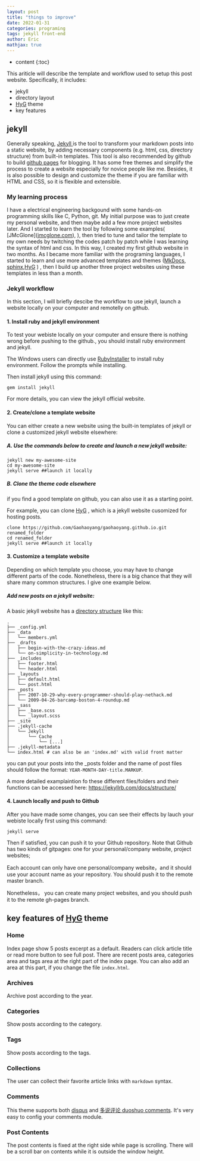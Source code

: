 ```yaml
---
layout: post
title: "things to improve"
date: 2022-01-31
categories: programing
tags: jekyll front-end 
author: Eric
mathjax: true
---
```

* content
{:toc}


This ariticle will describe the template and workflow used to setup this post website. Specifically, it includes:
- jekyll
- directory layout
- [HyG](https://gaohaoyang.github.io/) theme
- key features

## jekyll
Generally speaking, [Jekyll ](https://jekyllrb.com/)is the tool to transform your markdown posts into a static website, by adding necessary components (e.g. html, css, directory structure) from built-in templates. This tool is also recommended by github to build [github pages](https://pages.github.com/)  for blogging. It has some free themes and simplify the process to create a website especially for novice people like me.  Besides, it is also possible to design and customize the theme if you are familiar with HTML and CSS, so it is flexible and extensible.  

### My learning process
I have a electrical engineering backgound with some hands-on programming skills like C, Python, git.  My initial purpose was to just create my personal website,  and then maybe add a few more project websites later. And I started to learn the tool by following some examples( [JMcGlone]([jmcglone.com](http://jmcglone.com/ "jmcglone.com")),  ), then tried to tune and tailor the template to my own  needs by twitching the codes patch by patch while I was learning the syntax of html and css. In this way, I created my first github website in two months. As I became more familiar with the programing languages, I started to learn and use more advanced templates and themes ([MkDocs](https://www.mkdocs.org), [sphinx](https://www.sphinx-doc.org/en/master/),[HyG](https://gaohaoyang.github.io/) ) , then I build up another three project websites using these templates in less than a month. 

### Jekyll workflow

In this section, I will briefly descibe the workflow to use jekyll, launch a website locally on your computer and remotelly on github. 

#### 1. Install ruby and jekyll environment

To test your webiste locally on your computer and ensure there is nothing wrong before pushing to the github., you should install ruby environment and jekyll. 

The Windows users can directly use [RubyInstaller](http://rubyinstaller.org/) to install ruby environment. Follow the prompts while installing.

Then install jekyll using this command:

```
gem install jekyll
```

For more details, you can view the jekyll official website.

#### 2. Create/clone a template website 

You can either create a new website using the built-in templates of jekyll or clone a customized jekyll website elsewhere:

##### A. Use the commands below to create and launch a new jekyll website:
``` 
jekyll new my-awesome-site
cd my-awesome-site 
jekyll serve ##launch it locally
```

##### B. Clone the theme code elsewhere

if you find a good template on github, you can also use it as a starting point.

For example, you can clone [HyG](https://gaohaoyang.github.io/) , which is a jekyll website cusomized for hosting posts. 
```
clone https://github.com/Gaohaoyang/gaohaoyang.github.io.git renamed_folder
cd renamed_folder
jekyll serve ##launch it locally

```

#### 3. Customize a template website
Depending on which template you choose, you may have to change different parts of the code. Nonetheless, there is a big chance that they will share many common structures.  I give one example below. 
#####  Add new posts on a jekyll website:
A basic jekyll website has a [directory structure](https://jekyllrb.com/docs/structure/) like this:
```
.
├── _config.yml
├── _data
│   └── members.yml
├── _drafts
│   ├── begin-with-the-crazy-ideas.md
│   └── on-simplicity-in-technology.md
├── _includes
│   ├── footer.html
│   └── header.html
├── _layouts
│   ├── default.html
│   └── post.html
├── _posts
│   ├── 2007-10-29-why-every-programmer-should-play-nethack.md
│   └── 2009-04-26-barcamp-boston-4-roundup.md
├── _sass
│   ├── _base.scss
│   └── _layout.scss
├── _site
├── .jekyll-cache
│   └── Jekyll
│       └── Cache
│           └── [...]
├── .jekyll-metadata
└── index.html # can also be an 'index.md' with valid front matter

```
you can put your posts into the \_posts folder and the name of post files should follow  the format: `YEAR-MONTH-DAY-title.MARKUP`.

A more detailed examplaintion fo these different files/folders and their functions can be accessed here: https://jekyllrb.com/docs/structure/


#### 4. Launch locally and push to Github

After you have made some changes, you can see their effects by lauch your webiste locally first using this command:
```
jekyll serve
```

Then if satisfied, you can push it to your Github repository. 
Note that Github has two kinds of gitpages: one for your personal/company website, project websites;

Each account can only have one personal/company website，and it should use your account name as your repository. You should push it to the remote master branch. 

Nonetheless， you can create many project  websites, and you should push it to the remote gh-pages branch. 



## key features of [HyG](https://gaohaoyang.github.io/) theme

### Home

Index page show 5 posts excerpt as a default. Readers can click article title or read more button to see full post. There are recent posts area, categories area and tags area at the right part of the index page. You can also add an area at this part, if you change the file `index.html`.

### Archives

Archive post according to the year.

### Categories

Show posts according to the category.

### Tags

Show posts according to the tags.

### Collections

The user can collect their favorite article links with `markdown` syntax.

### Comments

This theme supports both [disqus](https://disqus.com/) and [多说评论 duoshuo comments](http://duoshuo.com/). It's very easy to config your comments module.

### Post Contents

The post contents is fixed at the right side while page is scrolling. There will be a scroll bar on contents while it is outside the window height.